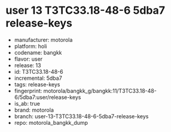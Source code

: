 # user 13 T3TC33.18-48-6 5dba7 release-keys
- manufacturer: motorola
- platform: holi
- codename: bangkk
- flavor: user
- release: 13
- id: T3TC33.18-48-6
- incremental: 5dba7
- tags: release-keys
- fingerprint: motorola/bangkk_g/bangkk:11/T3TC33.18-48-6/5dba7:user/release-keys
- is_ab: true
- brand: motorola
- branch: user-13-T3TC33.18-48-6-5dba7-release-keys
- repo: motorola_bangkk_dump

